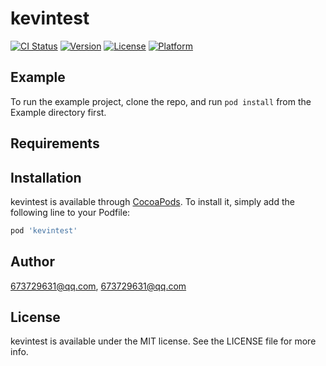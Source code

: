 # kevintest

[![CI Status](https://img.shields.io/travis/673729631@qq.com/kevintest.svg?style=flat)](https://travis-ci.org/673729631@qq.com/kevintest)
[![Version](https://img.shields.io/cocoapods/v/kevintest.svg?style=flat)](https://cocoapods.org/pods/kevintest)
[![License](https://img.shields.io/cocoapods/l/kevintest.svg?style=flat)](https://cocoapods.org/pods/kevintest)
[![Platform](https://img.shields.io/cocoapods/p/kevintest.svg?style=flat)](https://cocoapods.org/pods/kevintest)

## Example

To run the example project, clone the repo, and run `pod install` from the Example directory first.

## Requirements

## Installation

kevintest is available through [CocoaPods](https://cocoapods.org). To install
it, simply add the following line to your Podfile:

```ruby
pod 'kevintest'
```

## Author

673729631@qq.com, 673729631@qq.com

## License

kevintest is available under the MIT license. See the LICENSE file for more info.
